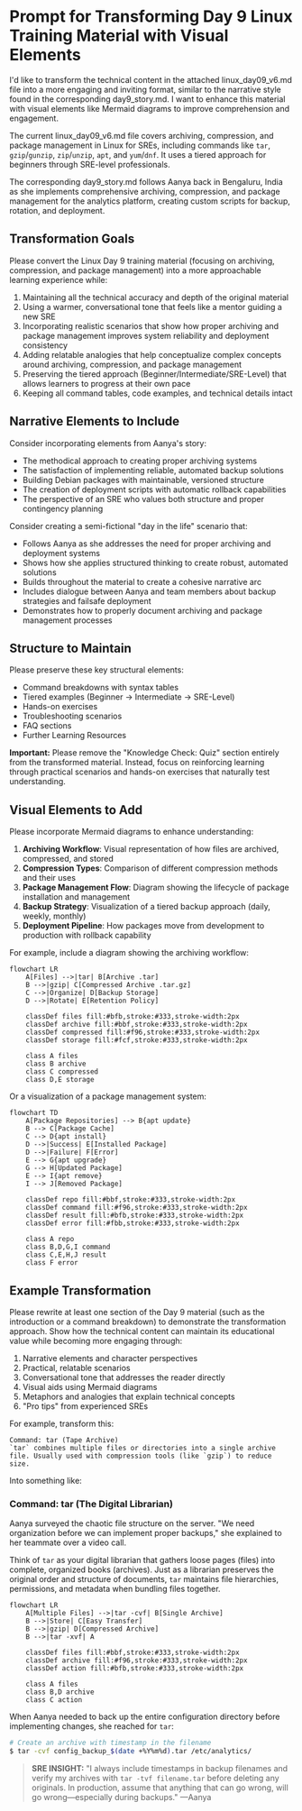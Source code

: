 # Prompt for Transforming Day 9 Linux Training Material with Visual Elements

I'd like to transform the technical content in the attached linux_day09_v6.md file into a more engaging and inviting format, similar to the narrative style found in the corresponding day9_story.md. I want to enhance this material with visual elements like Mermaid diagrams to improve comprehension and engagement.

The current linux_day09_v6.md file covers archiving, compression, and package management in Linux for SREs, including commands like `tar`, `gzip`/`gunzip`, `zip`/`unzip`, `apt`, and `yum`/`dnf`. It uses a tiered approach for beginners through SRE-level professionals.

The corresponding day9_story.md follows Aanya back in Bengaluru, India as she implements comprehensive archiving, compression, and package management for the analytics platform, creating custom scripts for backup, rotation, and deployment.

## Transformation Goals

Please convert the Linux Day 9 training material (focusing on archiving, compression, and package management) into a more approachable learning experience while:

1. Maintaining all the technical accuracy and depth of the original material
2. Using a warmer, conversational tone that feels like a mentor guiding a new SRE
3. Incorporating realistic scenarios that show how proper archiving and package management improves system reliability and deployment consistency
4. Adding relatable analogies that help conceptualize complex concepts around archiving, compression, and package management
5. Preserving the tiered approach (Beginner/Intermediate/SRE-Level) that allows learners to progress at their own pace
6. Keeping all command tables, code examples, and technical details intact

## Narrative Elements to Include

Consider incorporating elements from Aanya's story:
- The methodical approach to creating proper archiving systems
- The satisfaction of implementing reliable, automated backup solutions
- Building Debian packages with maintainable, versioned structure
- The creation of deployment scripts with automatic rollback capabilities
- The perspective of an SRE who values both structure and proper contingency planning

Consider creating a semi-fictional "day in the life" scenario that:
- Follows Aanya as she addresses the need for proper archiving and deployment systems
- Shows how she applies structured thinking to create robust, automated solutions
- Builds throughout the material to create a cohesive narrative arc
- Includes dialogue between Aanya and team members about backup strategies and failsafe deployment
- Demonstrates how to properly document archiving and package management processes

## Structure to Maintain

Please preserve these key structural elements:
- Command breakdowns with syntax tables
- Tiered examples (Beginner → Intermediate → SRE-Level)
- Hands-on exercises
- Troubleshooting scenarios
- FAQ sections
- Further Learning Resources

**Important:** Please remove the "Knowledge Check: Quiz" section entirely from the transformed material. Instead, focus on reinforcing learning through practical scenarios and hands-on exercises that naturally test understanding.

## Visual Elements to Add

Please incorporate Mermaid diagrams to enhance understanding:

1. **Archiving Workflow**: Visual representation of how files are archived, compressed, and stored
2. **Compression Types**: Comparison of different compression methods and their uses
3. **Package Management Flow**: Diagram showing the lifecycle of package installation and management
4. **Backup Strategy**: Visualization of a tiered backup approach (daily, weekly, monthly)
5. **Deployment Pipeline**: How packages move from development to production with rollback capability

For example, include a diagram showing the archiving workflow:

```mermaid
flowchart LR
    A[Files] -->|tar| B[Archive .tar]
    B -->|gzip| C[Compressed Archive .tar.gz]
    C -->|Organize| D[Backup Storage]
    D -->|Rotate| E[Retention Policy]
    
    classDef files fill:#bfb,stroke:#333,stroke-width:2px
    classDef archive fill:#bbf,stroke:#333,stroke-width:2px
    classDef compressed fill:#f96,stroke:#333,stroke-width:2px
    classDef storage fill:#fcf,stroke:#333,stroke-width:2px
    
    class A files
    class B archive
    class C compressed
    class D,E storage
```

Or a visualization of a package management system:

```mermaid
flowchart TD
    A[Package Repositories] --> B{apt update}
    B --> C[Package Cache]
    C --> D{apt install}
    D -->|Success| E[Installed Package]
    D -->|Failure| F[Error]
    E --> G{apt upgrade}
    G --> H[Updated Package]
    E --> I{apt remove}
    I --> J[Removed Package]
    
    classDef repo fill:#bbf,stroke:#333,stroke-width:2px
    classDef command fill:#f96,stroke:#333,stroke-width:2px
    classDef result fill:#bfb,stroke:#333,stroke-width:2px
    classDef error fill:#fbb,stroke:#333,stroke-width:2px
    
    class A repo
    class B,D,G,I command
    class C,E,H,J result
    class F error
```

## Example Transformation

Please rewrite at least one section of the Day 9 material (such as the introduction or a command breakdown) to demonstrate the transformation approach. Show how the technical content can maintain its educational value while becoming more engaging through:

1. Narrative elements and character perspectives
2. Practical, relatable scenarios
3. Conversational tone that addresses the reader directly
4. Visual aids using Mermaid diagrams
5. Metaphors and analogies that explain technical concepts
6. "Pro tips" from experienced SREs

For example, transform this:
```
Command: tar (Tape Archive)
`tar` combines multiple files or directories into a single archive file. Usually used with compression tools (like `gzip`) to reduce size.
```

Into something like:

### Command: tar (The Digital Librarian)

Aanya surveyed the chaotic file structure on the server. "We need organization before we can implement proper backups," she explained to her teammate over a video call.

Think of `tar` as your digital librarian that gathers loose pages (files) into complete, organized books (archives). Just as a librarian preserves the original order and structure of documents, `tar` maintains file hierarchies, permissions, and metadata when bundling files together.

```mermaid
flowchart LR
    A[Multiple Files] -->|tar -cvf| B[Single Archive]
    B -->|Store| C[Easy Transfer]
    B -->|gzip| D[Compressed Archive]
    B -->|tar -xvf| A
    
    classDef files fill:#bbf,stroke:#333,stroke-width:2px
    classDef archive fill:#f96,stroke:#333,stroke-width:2px
    classDef action fill:#bfb,stroke:#333,stroke-width:2px
    
    class A files
    class B,D archive
    class C action
```

When Aanya needed to back up the entire configuration directory before implementing changes, she reached for `tar`:

```bash
# Create an archive with timestamp in the filename
$ tar -cvf config_backup_$(date +%Y%m%d).tar /etc/analytics/
```

> **SRE INSIGHT:** "I always include timestamps in backup filenames and verify my archives with `tar -tvf filename.tar` before deleting any originals. In production, assume that anything that can go wrong, will go wrong—especially during backups." —Aanya